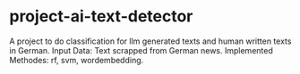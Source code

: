 # project-ai-text-detector
A project to do classification for llm generated texts and human written texts in German.
Input Data: Text scrapped from German news.
Implemented Methodes: rf, svm, wordembedding.
